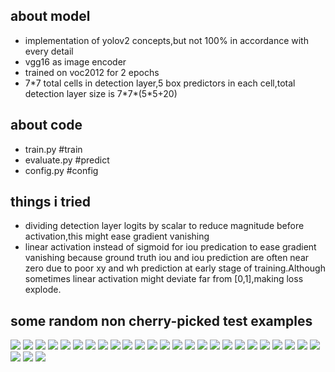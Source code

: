 ## about model
- implementation of yolov2 concepts,but not 100% in accordance with every detail
- vgg16 as image encoder
- trained on voc2012 for 2 epochs
- 7\*7 total cells in detection layer,5 box predictors in each cell,total detection layer size is 7\*7\*(5\*5+20)

## about code
- train.py #train
- evaluate.py #predict
- config.py #config

## things i tried
- dividing detection layer logits by scalar to reduce magnitude before activation,this might ease gradient vanishing
- linear activation instead of sigmoid for iou predication to ease gradient vanishing because ground truth iou and iou prediction are often near zero due to poor xy and wh prediction at early stage of training.Although sometimes linear activation might deviate far from [0,1],making loss explode.

## some random non cherry-picked test examples
<div>
<img src='https://user-images.githubusercontent.com/35487258/57367790-4a8c2680-71bc-11e9-9f0e-28b6942e9339.jpg'>
<img src='https://user-images.githubusercontent.com/35487258/57367791-4b24bd00-71bc-11e9-9d92-5f8b31478f1e.jpg'>
<img src='https://user-images.githubusercontent.com/35487258/57367792-4b24bd00-71bc-11e9-83ee-38595afb08eb.jpg'>
<img src='https://user-images.githubusercontent.com/35487258/57367793-4bbd5380-71bc-11e9-8e2d-4e2b003d47d4.jpg'>
<img src='https://user-images.githubusercontent.com/35487258/57367795-4c55ea00-71bc-11e9-897e-bc8965ea40b1.jpg'>
<img src='https://user-images.githubusercontent.com/35487258/57367798-4cee8080-71bc-11e9-8ca0-a1a0406436a8.jpg'>
<img src='https://user-images.githubusercontent.com/35487258/57367799-4cee8080-71bc-11e9-81ec-134f5663260a.jpg'>
<img src='https://user-images.githubusercontent.com/35487258/57367800-4e1fad80-71bc-11e9-9c54-ff38804fffec.jpg'>
<img src='https://user-images.githubusercontent.com/35487258/57367801-4e1fad80-71bc-11e9-85be-92da94a388f9.jpg'>
<img src='https://user-images.githubusercontent.com/35487258/57367802-4eb84400-71bc-11e9-9ec0-da69c0f69d81.jpg'>
<img src='https://user-images.githubusercontent.com/35487258/57367803-4f50da80-71bc-11e9-8358-433ae7b1b031.jpg'>
<img src='https://user-images.githubusercontent.com/35487258/57367804-4f50da80-71bc-11e9-866c-7c2425a09a59.jpg'>
<img src='https://user-images.githubusercontent.com/35487258/57367806-4fe97100-71bc-11e9-8909-af9cbeafe6b0.jpg'>
<img src='https://user-images.githubusercontent.com/35487258/57367809-50820780-71bc-11e9-84fa-129f89d406e8.jpg'>
<img src='https://user-images.githubusercontent.com/35487258/57367810-50820780-71bc-11e9-91d2-bd76369211af.jpg'>
<img src='https://user-images.githubusercontent.com/35487258/57367811-511a9e00-71bc-11e9-8bfa-f19a019872df.jpg'>
<img src='https://user-images.githubusercontent.com/35487258/57367813-511a9e00-71bc-11e9-90cc-db200070cd2c.jpg'>
<img src='https://user-images.githubusercontent.com/35487258/57367818-51b33480-71bc-11e9-9bb6-9b5a1ca96d7a.jpg'>
<img src='https://user-images.githubusercontent.com/35487258/57367820-524bcb00-71bc-11e9-8629-6d0069ab906e.jpg'>
<img src='https://user-images.githubusercontent.com/35487258/57367821-52e46180-71bc-11e9-974f-49ac361e1518.jpg'>
<img src='https://user-images.githubusercontent.com/35487258/57367822-52e46180-71bc-11e9-8707-47240cff2ca9.jpg'>
<img src='https://user-images.githubusercontent.com/35487258/57367825-537cf800-71bc-11e9-9e42-a4c99440b111.jpg'>
<img src='https://user-images.githubusercontent.com/35487258/57367831-5546bb80-71bc-11e9-9465-cfd044e0be71.jpg'>
<img src='https://user-images.githubusercontent.com/35487258/57367834-5546bb80-71bc-11e9-91bc-059b8687c97d.jpg'>
<img src='https://user-images.githubusercontent.com/35487258/57367835-55df5200-71bc-11e9-9557-79df9d799a5a.jpg'>
<img src='https://user-images.githubusercontent.com/35487258/57367836-5677e880-71bc-11e9-934e-b29a1d914516.jpg'>
<img src='https://user-images.githubusercontent.com/35487258/57367838-5677e880-71bc-11e9-9671-7d9ed391aec1.jpg'>
<img src='https://user-images.githubusercontent.com/35487258/57367839-57a91580-71bc-11e9-9a06-29a799e7cbf0.jpg'>
</div>
